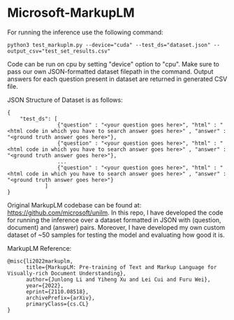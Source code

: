 # Microsoft-MarkupLM

For running the inference use the following command:

`python3 test_markuplm.py --device="cuda" --test_ds="dataset.json" --output_csv="test_set_results.csv"`

Code can be run on cpu by setting "device" option to "cpu". Make sure to pass our own JSON-formatted dataset filepath in the command. Output answers for each question present in dataset are returned in generated CSV file.

JSON Structure of Dataset is as follows:

```
{
    "test_ds": [
                {"question" : "<your question goes here>", "html" : "<html code in which you have to search answer goes here>" , "answer" : "<ground truth answer goes here>"},
                {"question" : "<your question goes here>", "html" : "<html code in which you have to search answer goes here>" , "answer" : "<ground truth answer goes here>"},
                ...
                {"question" : "<your question goes here>", "html" : "<html code in which you have to search answer goes here>" , "answer" : "<ground truth answer goes here>"}
            ]
}
```

Original MarkupLM codebase can be found at: https://github.com/microsoft/unilm. In this repo, I have developed the code for running the inference over a dataset formatted in JSON with (question, document) and (answer) pairs. Moreover, I have developed my own custom dataset of ~50 samples for testing the model and evaluating how good it is.

MarkupLM Reference:

```
@misc{li2022markuplm,
      title={MarkupLM: Pre-training of Text and Markup Language for Visually-rich Document Understanding}, 
      author={Junlong Li and Yiheng Xu and Lei Cui and Furu Wei},
      year={2022},
      eprint={2110.08518},
      archivePrefix={arXiv},
      primaryClass={cs.CL}
}
```

